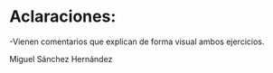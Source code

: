 # Aclaraciones:
-Vienen comentarios que explican de forma visual ambos
ejercicios.

Miguel Sánchez Hernández
